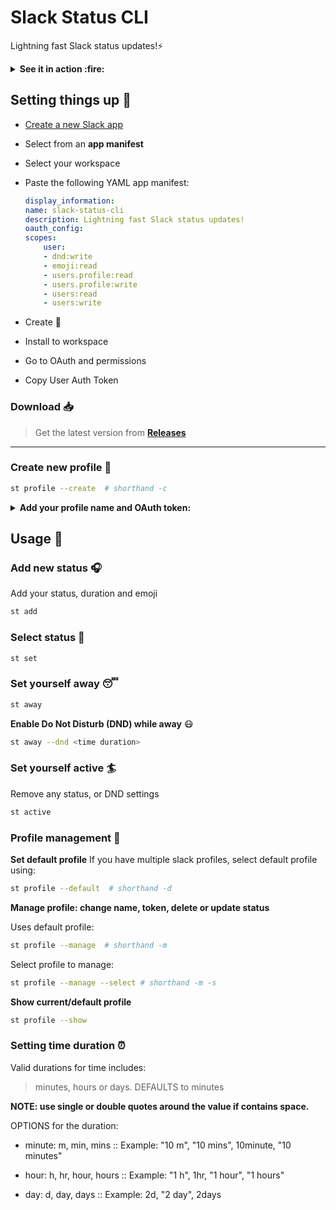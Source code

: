 # Slack Status CLI
Lightning fast Slack status updates!⚡

<details>
<summary><strong>  See it in action :fire: </strong></summary>
<img src="https://user-images.githubusercontent.com/13623913/187346619-213125ef-6ece-4a73-9c8b-5792a240ca7c.gif" width="600" />
</details>


## Setting things up :hammer:
- [Create a new Slack app](https://api.slack.com/apps)
- Select from an **app manifest**
- Select your workspace
- Paste the following YAML app manifest:

    ```yaml
    display_information:
    name: slack-status-cli
    description: Lightning fast Slack status updates!
    oauth_config:
    scopes:
        user:
        - dnd:write
        - emoji:read
        - users.profile:read
        - users.profile:write
        - users:read
        - users:write
    ```

- Create :rocket:
- Install to workspace
- Go to OAuth and permissions
- Copy User Auth Token

### Download :inbox_tray:

> Get the latest version from [**Releases**](https://github.com/yankeexe/slack-status-cli/releases)
---
### Create new profile :bear:

```bash
st profile --create  # shorthand -c
```

<details>
<summary><strong>Add your profile name and OAuth token:</strong></summary>
<img width="469" alt="image" src="https://user-images.githubusercontent.com/13623913/187342281-96d95ef2-f69b-4587-83df-034f6e07477d.png">
</details>

## Usage :rainbow:

### Add new status :headphones:

Add your status, duration and emoji

```bash
st add
```


### Select status :eyes:

```bash
st set
```


### Set yourself away :sleeping:

```bash
st away
```

**Enable Do Not Disturb (DND) while away** :mask:

```bash
st away --dnd <time duration>
```

### Set yourself active :surfer:

Remove any status, or DND settings

```bash
st active
```

### Profile management :wrench:

**Set default profile**
If you have multiple slack profiles, select default profile using:

```bash
st profile --default  # shorthand -d
```

**Manage profile: change name, token, delete or update status**

Uses default profile:

```bash
st profile --manage  # shorthand -m
```

Select profile to manage:

```bash
st profile --manage --select # shorthand -m -s
```

**Show current/default profile**

```bash
st profile --show
```

### Setting time duration :alarm_clock:

Valid durations for time includes:
> minutes, hours or days.
DEFAULTS to minutes

**NOTE: use single or double quotes around the value if contains space.**

OPTIONS for the duration:

- minute: m, min, mins       :: Example: "10 m", "10 mins", 10minute, "10 minutes"

- hour:   h, hr, hour, hours :: Example: "1 h", 1hr, "1 hour", "1 hours"

- day:    d, day, days       :: Example: 2d, "2 day", 2days

